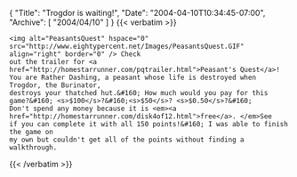 {
  "Title": "Trogdor is waiting!",
  "Date": "2004-04-10T10:34:45-07:00",
  "Archive": [
    "2004/04/10"
  ]
}
{{< verbatim >}}

    <img alt="PeasantsQuest" hspace="0" src="http://www.eightypercent.net/Images/PeasantsQuest.GIF" align="right" border="0" /> Check
    out the trailer for <a href="http://homestarrunner.com/pqtrailer.html">Peasant's Quest</a>!
    You are Rather Dashing, a peasant whose life is destroyed when Trogdor, the Burinator,
    destroys your thatched hut.&#160; How much would you pay for this game?&#160; <s>$100</s>?&#160;<s>$50</s>? <s>$0.50</s>?&#160;
    Don't spend any money because it is <em><a href="http://homestarrunner.com/disk4of12.html">free</a>. </em>See
    if you can complete it with all 150 points!&#160; I was able to finish the game on
    my own but couldn't get all of the points without finding a walkthrough. 

{{< /verbatim >}}
